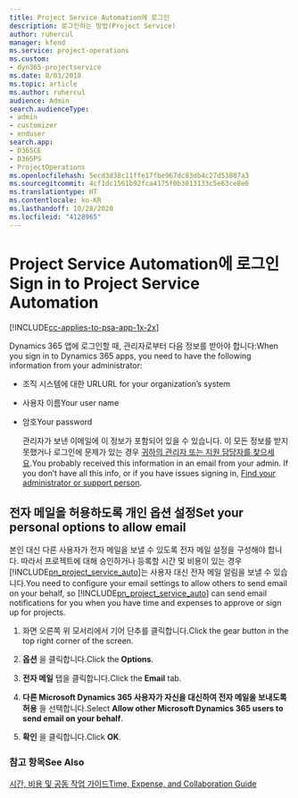 ```yaml
---
title: Project Service Automation에 로그인
description: 로그인하는 방법(Project Service)
author: ruhercul
manager: kfend
ms.service: project-operations
ms.custom:
- dyn365-projectservice
ms.date: 8/03/2018
ms.topic: article
ms.author: ruhercul
audience: Admin
search.audienceType:
- admin
- customizer
- enduser
search.app:
- D365CE
- D365PS
- ProjectOperations
ms.openlocfilehash: 5ecd3d38c11ffe17fbe967dc83db4c27d53807a3
ms.sourcegitcommit: 4cf1dc1561b92fca4175f0b3813133c5e63ce8e6
ms.translationtype: HT
ms.contentlocale: ko-KR
ms.lasthandoff: 10/28/2020
ms.locfileid: "4128965"
---
```

# <a name="sign-in-to-project-service-automation"></a><span data-ttu-id="b6b4e-103">Project Service Automation에 로그인</span><span class="sxs-lookup"><span data-stu-id="b6b4e-103">Sign in to Project Service Automation</span></span>

[!INCLUDE[cc-applies-to-psa-app-1x-2x](../includes/cc-applies-to-psa-app-1x-2x.md)]

<span data-ttu-id="b6b4e-104">Dynamics 365 앱에 로그인할 때, 관리자로부터 다음 정보를 받아야 합니다:</span><span class="sxs-lookup"><span data-stu-id="b6b4e-104">When you sign in to Dynamics 365 apps, you need to have the following information from your administrator:</span></span>  
  
- <span data-ttu-id="b6b4e-105">조직 시스템에 대한 URL</span><span class="sxs-lookup"><span data-stu-id="b6b4e-105">URL for your organization’s system</span></span>  
  
- <span data-ttu-id="b6b4e-106">사용자 이름</span><span class="sxs-lookup"><span data-stu-id="b6b4e-106">Your user name</span></span>  
  
- <span data-ttu-id="b6b4e-107">암호</span><span class="sxs-lookup"><span data-stu-id="b6b4e-107">Your password</span></span>  
  
  <span data-ttu-id="b6b4e-108">관리자가 보낸 이메일에 이 정보가 포함되어 있을 수 있습니다. 이 모든 정보를 받지 못했거나 로그인에 문제가 있는 경우 [귀하의 관리자 또는 지원 담당자를 찾으세요](https://docs.microsoft.com/dynamics365/customerengagement/on-premises/basics/find-administrator-support).</span><span class="sxs-lookup"><span data-stu-id="b6b4e-108">You probably received this information in an email from your admin. If you don’t have all this info, or if you have issues signing in, [Find your administrator or support person](https://docs.microsoft.com/dynamics365/customerengagement/on-premises/basics/find-administrator-support).</span></span>  
  
## <a name="set-your-personal-options-to-allow-email"></a><span data-ttu-id="b6b4e-109">전자 메일을 허용하도록 개인 옵션 설정</span><span class="sxs-lookup"><span data-stu-id="b6b4e-109">Set your personal options to allow email</span></span>  
 <span data-ttu-id="b6b4e-110">본인 대신 다른 사용자가 전자 메일을 보낼 수 있도록 전자 메일 설정을 구성해야 합니다. 따라서 프로젝트에 대해 승인하거나 등록할 시간 및 비용이 있는 경우 [!INCLUDE[pn_project_service_auto](../includes/pn-project-service-auto.md)]는 사용자 대신 전자 메일 알림을 보낼 수 있습니다.</span><span class="sxs-lookup"><span data-stu-id="b6b4e-110">You need to configure your email settings to allow others to send email on your behalf, so [!INCLUDE[pn_project_service_auto](../includes/pn-project-service-auto.md)] can send email notifications for you when you have time and expenses to approve or sign up for projects.</span></span>  
  
1.  <span data-ttu-id="b6b4e-111">화면 오른쪽 위 모서리에서 기어 단추를 클릭합니다.</span><span class="sxs-lookup"><span data-stu-id="b6b4e-111">Click the gear button in the top right corner of the screen.</span></span>  
  
2.  <span data-ttu-id="b6b4e-112">**옵션** 을 클릭합니다.</span><span class="sxs-lookup"><span data-stu-id="b6b4e-112">Click the **Options**.</span></span>  
  
3.  <span data-ttu-id="b6b4e-113">**전자 메일** 탭을 클릭합니다.</span><span class="sxs-lookup"><span data-stu-id="b6b4e-113">Click the **Email** tab.</span></span>  
  
4.  <span data-ttu-id="b6b4e-114">**다른 Microsoft Dynamics 365 사용자가 자신을 대신하여 전자 메일을 보내도록 허용** 을 선택합니다.</span><span class="sxs-lookup"><span data-stu-id="b6b4e-114">Select **Allow other Microsoft Dynamics 365 users to send email on your behalf**.</span></span>  
  
5.  <span data-ttu-id="b6b4e-115">**확인** 을 클릭합니다.</span><span class="sxs-lookup"><span data-stu-id="b6b4e-115">Click **OK**.</span></span>  
  
### <a name="see-also"></a><span data-ttu-id="b6b4e-116">참고 항목</span><span class="sxs-lookup"><span data-stu-id="b6b4e-116">See Also</span></span>  
 [<span data-ttu-id="b6b4e-117">시간, 비용 및 공동 작업 가이드</span><span class="sxs-lookup"><span data-stu-id="b6b4e-117">Time, Expense, and Collaboration Guide</span></span>](../psa/time-expense-collaboration-guide.md)
